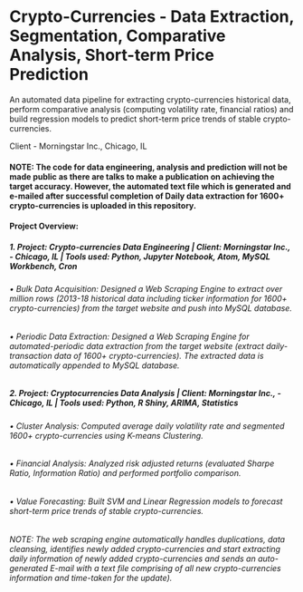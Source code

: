 # Crypto-Currencies - Data Extraction, Segmentation, Comparative Analysis, Short-term Price Prediction
An automated data pipeline for extracting crypto-currencies historical data, perform comparative analysis (computing volatility rate, financial ratios) and build regression models to predict short-term price trends of stable crypto-currencies.

Client - Morningstar Inc., Chicago, IL

#### NOTE: The code for data engineering, analysis and prediction will not be made public as there are talks to make a publication on achieving the target accuracy. However, the automated text file which is generated and e-mailed after successful completion of Daily data extraction for 1600+ crypto-currencies is uploaded in this repository.


#### Project Overview:

##### 1.	Project: Crypto-currencies Data Engineering | Client: Morningstar Inc., - Chicago, IL | Tools used: Python, Jupyter Notebook, Atom, MySQL Workbench, Cron
###### •	Bulk Data Acquisition: Designed a Web Scraping Engine to extract over million rows (2013-18 historical data including ticker information for 1600+ crypto-currencies) from the target website and push into MySQL database. 
###### •	Periodic Data Extraction: Designed a Web Scraping Engine for automated-periodic data extraction from the target website (extract daily-transaction data of 1600+ crypto-currencies). The extracted data is automatically appended to MySQL database. 

##### 2.	Project: Cryptocurrencies Data Analysis | Client: Morningstar Inc., - Chicago, IL | Tools used: Python, R Shiny, ARIMA, Statistics
###### •	Cluster Analysis: Computed average daily volatility rate and segmented 1600+ crypto-currencies using K-means Clustering.
###### •	Financial Analysis: Analyzed risk adjusted returns (evaluated Sharpe Ratio, Information Ratio) and performed portfolio comparison.
###### •	Value Forecasting: Built SVM and Linear Regression models to forecast short-term price trends of stable crypto-currencies.

###### NOTE: The web scraping engine automatically handles duplications, data cleansing, identifies newly added crypto-currencies and start extracting daily information of newly added crypto-currencies and sends an auto-generated E-mail with a text file comprising of all new crypto-currencies information and time-taken for the update).
